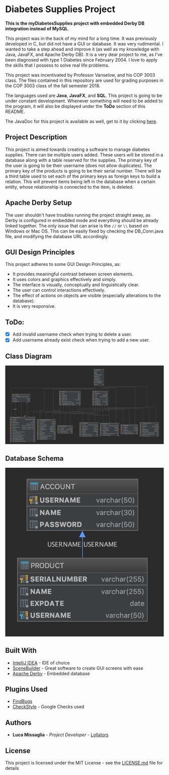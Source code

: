 # Diabetes Supplies Project

**This is the myDiabetesSupplies project with embedded Derby DB integration instead of MySQL**.

This project was in the back of my mind for a long time. It was previously developed in C, but did not have a GUI or database.
It was very rudimental. I wanted to take a step ahead and improve it (as well as my knowledge with Java, JavaFX, and Apache Derby DB). It is a very dear project to me, as I've been diagnosed with type 1 Diabetes since February 2004. I love to apply the skills that I possess to solve real life problems.

This project was incentivated by Professor Vanselow, and his COP 3003 class. 
The files contained in this repository are used for grading purposes in the COP 3003 class of the fall semester 2018.

The languages used are **Java**, **JavaFX**, and **SQL**.
This project is going to be under constant development. Whenever something will need to be added to the program, it will also  be displayed under the **ToDo** section of this README.

The JavaDoc for this project is available as well, get to it by clicking [here](https://lollators.github.io/DiabetesSupplies_DERBY/javadoc/program/package-summary.html).

## Project Description

This project is aimed towards creating a software to manage diabetes supplies. There can be multiple users added. These users will be stored in a database along with a table reserved for the supplies. The primary key of the user is going to be their username (does not allow duplicates). The primary key of the products is going to be their serial number. There will be a third table used to set each of the primary keys as foreign keys to build a relation. This will prevent items being left in the database when a certain entity, whose relationship is connected to the item, is deleted.

## Apache Derby Setup

The user shouldn't have troubles running the project straight away, as Derby is configured in embedded mode and everything should be already linked together. The only issue that can arise is the ```//``` or ```\\``` based on Windows or Mac OS.
This can be easily fixed by checking the DB_Conn.java file, and modifying the database URL accordingly.

## GUI Design Principles

This project adheres to some GUI Design Principles, as:

- It provides meaningful contrast between screen elements.
- It uses colors and graphics effectively and simply.
- The interface is visually, conceptually and linguistically clear.
- The user can control interactions effectively.
- The effect of actions on objects are visible (especially alterations to the database).
- It is very responsive.

## ToDo:

- [X] Add invalid username check when trying to delete a user.
- [X] Add username already exist check when trying to add a new user.

## Class Diagram

![Project Class Diagram](docs/ClassDiagram.png)

## Database Schema
![Database Schema](docs/DBSchema.png)

## Built With

* [IntelliJ IDEA](https://www.jetbrains.com/idea/) - IDE of choice
* [SceneBuilder](https://gluonhq.com/products/scene-builder) - Great software to create GUI screens with ease
* [Apache Derby](https://db.apache.org/derby/) - Embedded database

## Plugins Used

* [FindBugs](http://findbugs.sourceforge.net/)
* [CheckStyle](http://checkstyle.sourceforge.net/config_naming.html#PackageName) - Google Checks used

## Authors

* **Luca Missaglia** - *Project Developer* - [Lollators](https://github.com/Lollators)

## License

This project is licensed under the MIT License - see the [LICENSE.md](LICENSE.md) file for details
